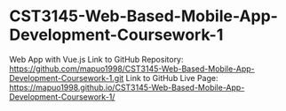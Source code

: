 # CST3145-Web-Based-Mobile-App-Development-Coursework-1
Web App with Vue.js
Link to GitHub Repository: https://github.com/mapuo1998/CST3145-Web-Based-Mobile-App-Development-Coursework-1.git
Link to GitHub Live Page: https://mapuo1998.github.io/CST3145-Web-Based-Mobile-App-Development-Coursework-1/
